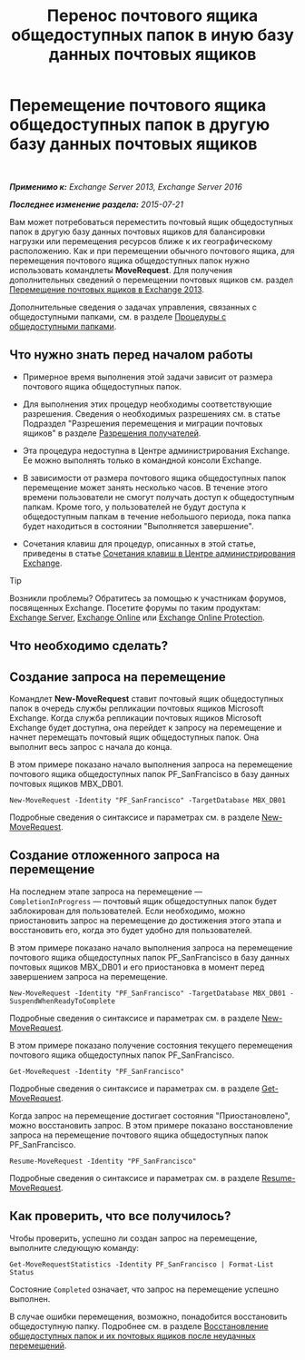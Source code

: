 ﻿---
title: 'Перенос почтового ящика общедоступных папок в иную базу данных почтовых ящиков'
TOCTitle: Перемещение почтового ящика общедоступных папок в другую базу данных почтовых ящиков
ms:assetid: 67601d45-4824-4ae6-9a7e-b645ec3af4d3
ms:mtpsurl: https://technet.microsoft.com/ru-ru/library/JJ906434(v=EXCHG.150)
ms:contentKeyID: 51408035
ms.date: 04/30/2018
mtps_version: v=EXCHG.150
ms.translationtype: HT
---

# Перемещение почтового ящика общедоступных папок в другую базу данных почтовых ящиков

 

_**Применимо к:** Exchange Server 2013, Exchange Server 2016_

_**Последнее изменение раздела:** 2015-07-21_

Вам может потребоваться переместить почтовый ящик общедоступных папок в другую базу данных почтовых ящиков для балансировки нагрузки или перемещения ресурсов ближе к их географическому расположению. Как и при перемещении обычного почтового ящика, для перемещения почтового ящика общедоступных папок нужно использовать командлеты **MoveRequest**. Для получения дополнительных сведений о перемещении почтовых ящиков см. раздел [Перемещение почтовых ящиков в Exchange 2013](mailbox-moves-in-exchange-2013-exchange-2013-help.md).

Дополнительные сведения о задачах управления, связанных с общедоступными папками, см. в разделе [Процедуры с общедоступными папками](public-folder-procedures-exchange-2013-help.md).

## Что нужно знать перед началом работы

  - Примерное время выполнения этой задачи зависит от размера почтового ящика общедоступных папок.

  - Для выполнения этих процедур необходимы соответствующие разрешения. Сведения о необходимых разрешениях см. в статье Подраздел "Разрешения перемещения и миграции почтовых ящиков" в разделе [Разрешения получателей](recipients-permissions-exchange-2013-help.md).

  - Эта процедура недоступна в Центре администрирования Exchange. Ее можно выполнять только в командной консоли Exchange.

  - В зависимости от размера почтового ящика общедоступных папок перемещение может занять несколько часов. В течение этого времени пользователи не смогут получать доступ к общедоступным папкам. Кроме того, у пользователей не будут доступа к общедоступным папкам в течение небольшого периода, пока папка будет находиться в состоянии "Выполняется завершение".

  - Сочетания клавиш для процедур, описанных в этой статье, приведены в статье [Сочетания клавиш в Центре администрирования Exchange](keyboard-shortcuts-in-the-exchange-admin-center-exchange-online-protection-help.md).

> [!TIP]  
> Возникли проблемы? Обратитесь за помощью к участникам форумов, посвященных Exchange. Посетите форумы по таким продуктам: <a href="https://go.microsoft.com/fwlink/p/?linkid=60612">Exchange Server</a>, <a href="https://go.microsoft.com/fwlink/p/?linkid=267542">Exchange Online</a> или <a href="https://go.microsoft.com/fwlink/p/?linkid=285351">Exchange Online Protection</a>.


## Что необходимо сделать?

## Создание запроса на перемещение

Командлет **New-MoveRequest** ставит почтовый ящик общедоступных папок в очередь службы репликации почтовых ящиков Microsoft Exchange. Когда служба репликации почтовых ящиков Microsoft Exchange будет доступна, она перейдет к запросу на перемещение и начнет перемещать почтовый ящик общедоступных папок. Она выполнит весь запрос с начала до конца.

В этом примере показано начало выполнения запроса на перемещение почтового ящика общедоступных папок PF\_SanFrancisco в базу данных почтовых ящиков MBX\_DB01.

    New-MoveRequest -Identity "PF_SanFrancisco" -TargetDatabase MBX_DB01

Подробные сведения о синтаксисе и параметрах см. в разделе [New-MoveRequest](https://technet.microsoft.com/ru-ru/library/dd351123\(v=exchg.150\)).

## Создание отложенного запроса на перемещение

На последнем этапе запроса на перемещение — `CompletionInProgress` — почтовый ящик общедоступных папок будет заблокирован для пользователей. Если необходимо, можно приостановить запрос на перемещение до достижения этого этапа и восстановить его, когда это будет удобно для пользователей.

В этом примере показано начало выполнения запроса на перемещение почтового ящика общедоступных папок PF\_SanFrancisco в базу данных почтовых ящиков MBX\_DB01 и его приостановка в момент перед завершением запроса на перемещение.

    New-MoveRequest -Identity "PF_SanFrancisco" -TargetDatabase MBX_DB01 -SuspendWhenReadyToComplete

Подробные сведения о синтаксисе и параметрах см. в разделе [New-MoveRequest](https://technet.microsoft.com/ru-ru/library/dd351123\(v=exchg.150\)).

В этом примере показано получение состояния текущего перемещения почтового ящика общедоступных папок PF\_SanFrancisco.

    Get-MoveRequest -Identity "PF_SanFrancisco"

Подробные сведения о синтаксисе и параметрах см. в разделе [Get-MoveRequest](https://technet.microsoft.com/ru-ru/library/dd335227\(v=exchg.150\)).

Когда запрос на перемещение достигает состояния "Приостановлено", можно восстановить запрос. В этом примере показано восстановление запроса на перемещение почтового ящика общедоступных папок PF\_SanFrancisco.

    Resume-MoveRequest -Identity "PF_SanFrancisco"

Подробные сведения о синтаксисе и параметрах см. в разделе [Resume-MoveRequest](https://technet.microsoft.com/ru-ru/library/ee332320\(v=exchg.150\)).

## Как проверить, что все получилось?

Чтобы проверить, успешно ли создан запрос на перемещение, выполните следующую команду:

    Get-MoveRequestStatistics -Identity PF_SanFrancisco | Format-List Status

Состояние `Completed` означает, что запрос на перемещение успешно выполнен.

В случае ошибки перемещения, возможно, понадобится восстановить общедоступную папку. Подробнее см. в разделе [Восстановление общедоступных папок и их почтовых ящиков после неудачных перемещений](restore-public-folders-and-public-folder-mailboxes-from-failed-moves-exchange-2013-help.md).

